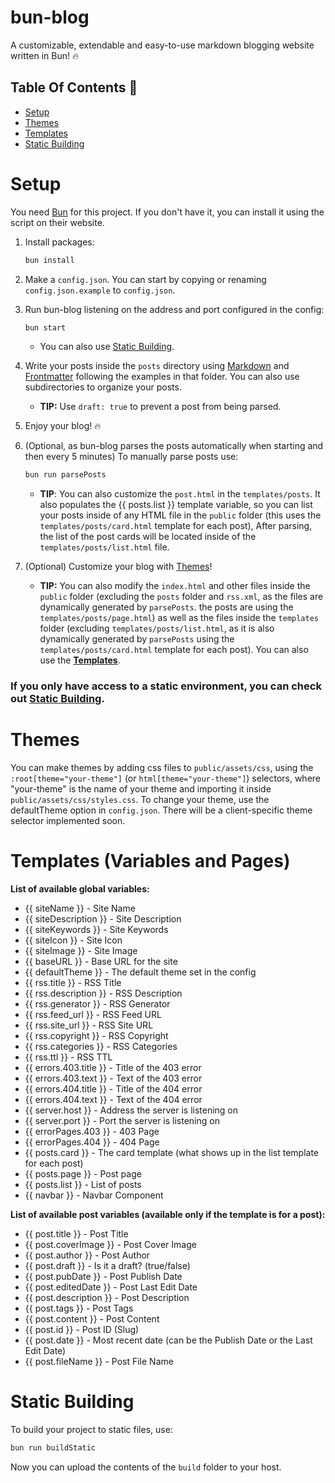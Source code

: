 # bun-blog

A customizable, extendable and easy-to-use markdown blogging website written in Bun! 🔥

## Table Of Contents 📝
- [Setup](#setup)
- [Themes](#themes)
- [Templates](#templates-variables-and-pages)
- [Static Building](#static-building)

# Setup

You need [Bun](https://bun.sh) for this project. If you don't have it, you can install it using the script on their website.

1. Install packages:
    ```bash
    bun install
    ```

2. Make a `config.json`. You can start by copying or renaming `config.json.example` to `config.json`.

3. Run bun-blog listening on the address and port configured in the config:
    ```bash
    bun start
    ```
    - You can also use [Static Building](#static-building).

4. Write your posts inside the `posts` directory using [Markdown](https://www.markdownguide.org/basic-syntax/) and [Frontmatter](https://jekyllrb.com/docs/front-matter/) following the examples in that folder. You can also use subdirectories to organize your posts.
    - **TIP:** Use `draft: true` to prevent a post from being parsed.

5. Enjoy your blog! 🔥

6. (Optional, as bun-blog parses the posts automatically when starting and then every 5 minutes) To manually parse posts use:
    ```bash
    bun run parsePosts
    ```
    - **TIP**: You can also customize the `post.html` in the `templates/posts`. It also populates the {{ posts.list }} template variable, so you can list your posts inside of any HTML file in the `public` folder (this uses the `templates/posts/card.html` template for each post), After parsing, the list of the post cards will be located inside of the `templates/posts/list.html` file.


7. (Optional) Customize your blog with [Themes](#themes)!
    - **TIP:** You can also modify the `index.html` and other files inside the `public` folder (excluding the `posts` folder and `rss.xml`, as the files are dynamically generated by `parsePosts`. the posts are using the `templates/posts/page.html`) as well as the files inside the `templates` folder (excluding `templates/posts/list.html`, as it is also dynamically generated by `parsePosts` using the `templates/posts/card.html` template for each post). You can also use the **[Templates](#templates-variables-and-pages)**.

### If you only have access to a static environment, you can check out [Static Building](#static-building).


# Themes

You can make themes by adding css files to `public/assets/css`, using the `:root[theme="your-theme"]` (or `html[theme="your-theme"]`) selectors, where "your-theme" is the name of your theme and importing it inside `public/assets/css/styles.css`. To change your theme, use the defaultTheme option in `config.json`. There will be a client-specific theme selector implemented soon.

# Templates (Variables and Pages)

**List of available global variables:**
- {{ siteName }} - Site Name
- {{ siteDescription }} - Site Description
- {{ siteKeywords }} - Site Keywords
- {{ siteIcon }} - Site Icon
- {{ siteImage }} - Site Image
- {{ baseURL }} - Base URL for the site
- {{ defaultTheme }} - The default theme set in the config
- {{ rss.title }} - RSS Title
- {{ rss.description }} - RSS Description
- {{ rss.generator }} - RSS Generator
- {{ rss.feed_url }} - RSS Feed URL
- {{ rss.site_url }} - RSS Site URL
- {{ rss.copyright }} - RSS Copyright
- {{ rss.categories }} - RSS Categories
- {{ rss.ttl }} - RSS TTL
- {{ errors.403.title }} - Title of the 403 error
- {{ errors.403.text }} - Text of the 403 error
- {{ errors.404.title }} - Title of the 404 error
- {{ errors.404.text }} - Text of the 404 error
- {{ server.host }} - Address the server is listening on
- {{ server.port }} - Port the server is listening on
- {{ errorPages.403 }} - 403 Page
- {{ errorPages.404 }} - 404 Page
- {{ posts.card }} - The card template (what shows up in the list template for each post)
- {{ posts.page }} - Post page
- {{ posts.list }} - List of posts
- {{ navbar }} - Navbar Component

**List of available post variables (available only if the template is for a post):**
- {{ post.title }} - Post Title
- {{ post.coverImage }} - Post Cover Image
- {{ post.author }} - Post Author
- {{ post.draft }} - Is it a draft? (true/false)
- {{ post.pubDate }} - Post Publish Date
- {{ post.editedDate }} - Post Last Edit Date
- {{ post.description }} - Post Description
- {{ post.tags }} - Post Tags
- {{ post.content }} - Post Content
- {{ post.id }} - Post ID (Slug)
- {{ post.date }} - Most recent date (can be the Publish Date or the Last Edit Date)
- {{ post.fileName }} - Post File Name

# Static Building

To build your project to static files, use:
```bash
bun run buildStatic
```

Now you can upload the contents of the `build` folder to your host.
